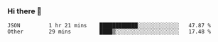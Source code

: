 ### Hi there 👋

<!--
**yeya24/yeya24** is a ✨ _special_ ✨ repository because its `README.md` (this file) appears on your GitHub profile.

Here are some ideas to get you started:

- 🔭 I’m currently working on ...
- 🌱 I’m currently learning ...
- 👯 I’m looking to collaborate on ...
- 🤔 I’m looking for help with ...
- 💬 Ask me about ...
- 📫 How to reach me: ...
- 😄 Pronouns: ...
- ⚡ Fun fact: ...
-->

<!--START_SECTION:waka-->

```text
JSON         1 hr 21 mins    ████████████░░░░░░░░░░░░░   47.87 %
Other        29 mins         ████▒░░░░░░░░░░░░░░░░░░░░   17.48 %
```

<!--END_SECTION:waka-->
